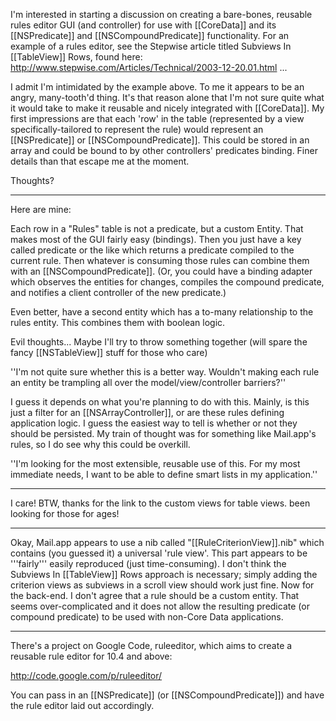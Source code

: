 

I'm interested in starting a discussion on creating a bare-bones, reusable rules editor GUI (and controller) for use with [[CoreData]] and its [[NSPredicate]] and [[NSCompoundPredicate]] functionality. For an example of a rules editor, see the Stepwise article titled Subviews In [[TableView]] Rows, found here: http://www.stepwise.com/Articles/Technical/2003-12-20.01.html ...

I admit I'm intimidated by the example above. To me it appears to be an angry, many-tooth'd thing. It's that reason alone that I'm not sure quite what it would take to make it reusable and nicely integrated with [[CoreData]]. My first impressions are that each 'row' in the table (represented by a view specifically-tailored to represent the rule) would represent an [[NSPredicate]] or [[NSCompoundPredicate]]. This could be stored in an array and could be bound to by other controllers' predicates binding. Finer details than that escape me at the moment.

Thoughts?

----

Here are mine:

Each row in a "Rules" table is not a predicate, but a custom Entity.  That makes most of the GUI fairly easy (bindings).  Then you just have a key called predicate or the like which returns a predicate compiled to the current rule.  Then whatever is consuming those rules can combine them with an [[NSCompoundPredicate]].  (Or, you could have a binding adapter which observes the entities for changes, compiles the compound predicate, and notifies a client controller of the new predicate.)

Even better, have a second entity which has a to-many relationship to the rules entity.  This combines them with boolean logic.

Evil thoughts...   Maybe I'll try to throw something together (will spare the fancy [[NSTableView]] stuff for those who care)

''I'm not quite sure whether this is a better way. Wouldn't making each rule an entity be trampling all over the model/view/controller barriers?''

I guess it depends on what you're planning to do with this.  Mainly, is this just a filter for an [[NSArrayController]], or are these rules defining application logic.  I guess the easiest way to tell is whether or not they should be persisted.  My train of thought was for something like Mail.app's rules, so I do see why this could be overkill. 

''I'm looking for the most extensible, reusable use of this. For my most immediate needs, I want to be able to define smart lists in my application.''

----


I care! BTW, thanks for the link to the custom views for table views. been looking for those for ages!

----

Okay, Mail.app appears to use a nib called "[[RuleCriterionView]].nib" which contains (you guessed it) a universal 'rule view'. This part appears to be '''fairly''' easily reproduced (just time-consuming). I don't think the Subviews In [[TableView]] Rows approach is necessary; simply adding the criterion views as subviews in a scroll view should work just fine. Now for the back-end. I don't agree that a rule should be a custom entity. That seems over-complicated and it does not allow the resulting predicate (or compound predicate) to be used with non-Core Data applications.

----

There's a project on Google Code, ruleeditor, which aims to create a reusable rule editor for 10.4 and above:

http://code.google.com/p/ruleeditor/

You can pass in an [[NSPredicate]] (or [[NSCompoundPredicate]]) and have the rule editor laid out accordingly.